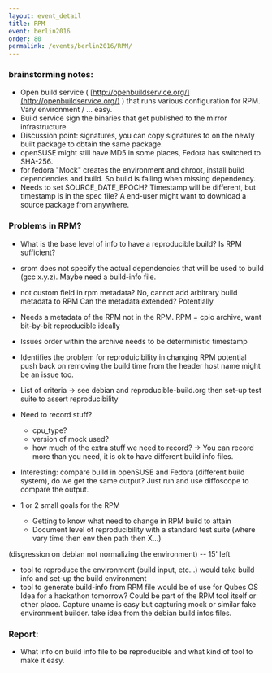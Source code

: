 ```yaml
---
layout: event_detail
title: RPM
event: berlin2016
order: 80
permalink: /events/berlin2016/RPM/
---
```


### brainstorming notes:
- Open build service ( [http://openbuildservice.org/](http://openbuildservice.org/) ) that runs various configuration for RPM. Vary environment / ... easy.
- Build service sign the binaries that get published to the mirror infrastructure
- Discussion point: signatures, you can copy signatures to on the newly built package to obtain the same package.
- openSUSE might still have MD5 in some places, Fedora has switched to SHA-256.
- for fedora "Mock" creates the environment and chroot, install build dependencies and build. So build is failing when missing dependency.
- Needs to set SOURCE_DATE_EPOCH? Timestamp will be different, but timestamp is in the spec file? A end-user might want to download a source package from anywhere.

### Problems in RPM?
* What is the base level of info to have a reproducible build? Is RPM sufficient?
* srpm does not specify the actual dependencies that will be used to build (gcc x.y.z). Maybe need a build-info file.
* not custom field in rpm metadata? No, cannot add arbitrary build metadata to RPM
  Can the metadata extended? Potentially
* Needs a metadata of the RPM not in the RPM.
    RPM = cpio archive, want bit-by-bit reproducible ideally
* Issues
    order within the archive needs to be deterministic
    timestamp
* Identifies the problem for reproduicibility in changing RPM
    potential push back on removing the build time from the header
    host name might be an issue too.
* List of criteria -> see debian and reproducible-build.org
  then set-up test suite to assert reproducibility

* Need to record stuff?
  - cpu_type?
  - version of mock used?
  - how much of the extra stuff we need to record?
      -> You can record more than you need, it is ok to have different build info files.
* Interesting: compare build in openSUSE and Fedora (different build system), do we get the same output?
  Just run and use diffoscope to compare the output.

* 1 or 2 small goals for the RPM
  - Getting to know what need to change in RPM build to attain
  - Document level of reproducibility with a standard test suite (where vary time then env then path then X...)

(disgression on debian not normalizing the environment) -- 15' left

* tool to reproduce the environment (build input, etc...)
  would take build info and set-up the build environment
* tool to generate build-info from RPM file
  would be of use for Qubes OS
  Idea for a hackathon tomorrow?
  Could be part of the RPM tool itself or other place.
  Capture uname is easy but capturing mock or similar fake environment builder.
  take idea from the debian build infos files.

### Report:
* What info on build info file to be reproducible and what kind of tool to make it easy.


